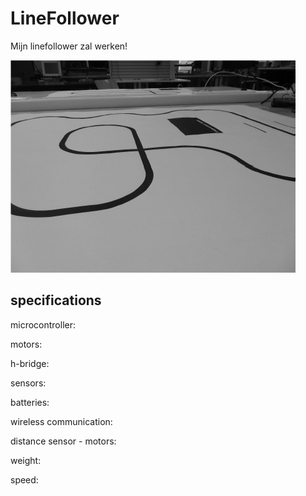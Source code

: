 # LineFollower

Mijn linefollower zal werken!

![A description of my image](images/empty.png)

  
## specifications

microcontroller:

motors: 

h-bridge:

sensors:

batteries:

wireless communication:

distance sensor - motors:

weight:

speed: 

